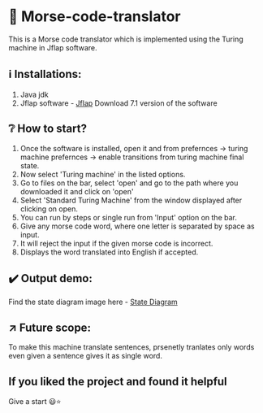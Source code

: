 # :arrows_counterclockwise: Morse-code-translator
This is a Morse code translator which is implemented using the Turing machine in Jflap software.

## ℹ️ Installations:
1. Java jdk
2. Jflap software - [Jflap](http://www.jflap.org/) 
Download 7.1 version of the software

## ❔ How to start?
1. Once the software is installed, open it and from prefernces -> turing machine prefernces -> enable transitions from turing machine final state.
2. Now select 'Turing machine' in the listed options.
3. Go to files on the bar, select 'open' and go to the path where you downloaded it and click on 'open'
4. Select 'Standard Turing Machine' from the window displayed after clicking on open.
5. You can run by steps or single run from 'Input' option on the bar.
6. Give any morse code word, where one letter is separated by space as input.
7. It will reject the input if the given morse code is incorrect.
8. Displays the word translated into English if accepted.

## :heavy_check_mark: Output demo:
Find the state diagram image here - [State Diagram](https://github.com/Chandana047/Morse-code-translator/blob/main/Morse_code_translator_final.jff.jpg)

## :arrow_upper_right: Future scope:
To make this machine translate sentences, prsenetly tranlates only words even given a sentence gives it as single word.

## If you liked the project and found it helpful
Give a start :smiley::star:

